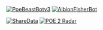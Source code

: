 [![PoeBeastBotv3](https://github-readme-stats.vercel.app/api/pin/?username=jamesCrumble&repo=PoeBeastBotv3&theme=dark)](https://github.com/JamesCrumbleProduction/PoeBeastBotv3)
[![AlbionFisherBot](https://github-readme-stats.vercel.app/api/pin/?username=jamesCrumbleProduction&repo=AlbionFisherBot&theme=dark)](https://github.com/JamesCrumbleProduction/AlbionFisherBot)



[![ShareData](https://github-readme-stats.vercel.app//api/pin//?username=jamesCrumble&repo=ShareData&theme=dark)](https://github.com/JamesCrumble/ShareData)
[![POE 2 Radar](https://github-readme-stats.vercel.app//api//pin//?username=jamesCrumble&repo=POE-2-Radar&theme=dark)](https://github.com/JamesCrumble/POE-2-Radar)

<!-- <p>
    <a href="(https://github.com/JamesCrumble)">
        <img width="800" height="450" alt="Git Languages" src="https://github-readme-stats.vercel.app//api//top-langs//?username=jamesCrumble&theme=dark"/>
    </a>
</p>
 -->
